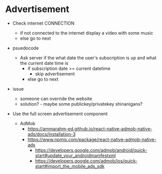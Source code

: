 # Advertisement

- Check internet CONNECTION
  - if not connected to the internet display a video with some music
  - else go to next

- psuedocode
  - Ask server if the what date the user's subscription is up and what the current date time is
    - if subscription date >= current datetime
      - skip advertisement
    - else go to next
- issue
  - someone can override the website
  - solution? - maybe some publickey/privatekey shinanigans?


- Use the full screen advertisement component
  - AdMob
    - https://ammarahm-ed.github.io/react-native-admob-native-ads/docs/installation-3
    - https://www.npmjs.com/package/react-native-admob-native-ads
      - https://developers.google.com/admob/android/quick-start#update_your_androidmanifestxml
      - https://developers.google.com/admob/ios/quick-start#import_the_mobile_ads_sdk
